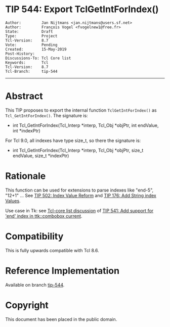 # TIP 544: Export TclGetIntForIndex()
	Author:         Jan Nijtmans <jan.nijtmans@users.sf.net>
	Author:         François Vogel <fvogelnew1@free.fr>
	State:          Draft
	Type:           Project
	Tcl-Version:    8.7
	Vote:           Pending
	Created:        15-May-2019
	Post-History:
	Discussions-To: Tcl Core list
	Keywords:       Tcl
	Tcl-Version:    8.7
	Tcl-Branch:     tip-544

-----

# Abstract

This TIP proposes to export the internal function `TclGetIntForIndex()`
as `Tcl_GetIntForIndex()`. The signature is:

  * int Tcl\_GetIntForIndex(Tcl\_Interp *interp, Tcl\_Obj *objPtr,
	    int endValue, int *indexPtr)

For Tcl 9.0, all indexes have type size\_t, so there the signature is:

  * int Tcl\_GetIntForIndex(Tcl\_Interp *interp, Tcl\_Obj *objPtr,
	    size\_t endValue, size\_t *indexPtr)

# Rationale

This function can be used for extensions to parse indexes like
"end-5", "12+1" ... See [TIP 502: Index Value Reform](502.md) and
[TIP 176: Add String index Values](176.md).

Use case  in Tk: see
[Tcl-core list discussion](http://code.activestate.com/lists/tcl-core/20663/)
of
[TIP 541: Add support for 'end' index in ttk::combobox current](176.md).

# Compatibility

This is fully upwards compatible with Tcl 8.6.

# Reference Implementation

Available on branch [tip-544](https://core.tcl-lang.org/tcl/timeline?t=tip-544).

# Copyright

This document has been placed in the public domain.
